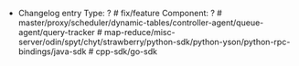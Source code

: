 <!-- Here you can write a message NOT for release notes -->

<!-- Remove changelog entry if there is no need to mention it in release notes. -->

* Changelog entry
Type: ?       # fix/feature <!-- remove all except one -->
Component: ?  # master/proxy/scheduler/dynamic-tables/controller-agent/queue-agent/query-tracker
              # map-reduce/misc-server/odin/spyt/chyt/strawberry/python-sdk/python-yson/python-rpc-bindings/java-sdk
              # cpp-sdk/go-sdk <!-- remove all except one -->

<!-- Here you can write a message for release notes -->

